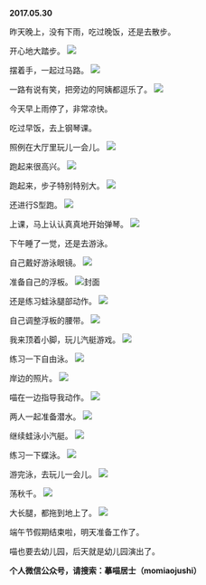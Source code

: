 
          
**2017.05.30**

昨天晚上，没有下雨，吃过晚饭，还是去散步。

开心地大踏步。
![](//upload-images.jianshu.io/upload_images/51001-c1393938ba6957d7.jpg)


摆着手，一起过马路。
![](//upload-images.jianshu.io/upload_images/51001-f1037c0f58bc1376.jpg)


一路有说有笑，把旁边的阿姨都逗乐了。
![](//upload-images.jianshu.io/upload_images/51001-cc717e6ddae8a3df.jpg)


今天早上雨停了，非常凉快。

吃过早饭，去上钢琴课。

照例在大厅里玩儿一会儿。
![](//upload-images.jianshu.io/upload_images/51001-90bc947ce94bef1c.jpg)


跑起来很高兴。
![](//upload-images.jianshu.io/upload_images/51001-6af39d039b2869fb.jpg)


跑起来，步子特别特别大。
![](//upload-images.jianshu.io/upload_images/51001-dfaf05ff04f25eaa.jpg)


还进行S型跑。
![](//upload-images.jianshu.io/upload_images/51001-2c855ee3991441d6.jpg)


上课，马上认认真真地开始弹琴。
![](//upload-images.jianshu.io/upload_images/51001-fb6e386feaa2cff6.jpg)


下午睡了一觉，还是去游泳。

自己戴好游泳眼镜。
![](//upload-images.jianshu.io/upload_images/51001-a86ac123325500fc.jpg)


准备自己的浮板。
![](//upload-images.jianshu.io/upload_images/51001-b8308672ba13d2eb.jpg)封面


还是练习蛙泳腿部动作。
![](//upload-images.jianshu.io/upload_images/51001-2b9ddc5b6da908f4.jpg)


自己调整浮板的腰带。
![](//upload-images.jianshu.io/upload_images/51001-8ebd06f2881af16a.jpg)


我来顶着小脚，玩儿汽艇游戏。
![](//upload-images.jianshu.io/upload_images/51001-9295b290503d816d.jpg)


练习一下自由泳。
![](//upload-images.jianshu.io/upload_images/51001-34f974063e9df156.jpg)


岸边的照片。
![](//upload-images.jianshu.io/upload_images/51001-d9977555f74b6f88.jpg)


喵在一边指导我动作。
![](//upload-images.jianshu.io/upload_images/51001-c262a1b3a62f77af.jpg)


两人一起准备潜水。
![](//upload-images.jianshu.io/upload_images/51001-b41d765d2d1e4523.jpg)


继续蛙泳小汽艇。
![](//upload-images.jianshu.io/upload_images/51001-94fe9096de7b05d7.jpg)


练习一下蝶泳。
![](//upload-images.jianshu.io/upload_images/51001-b37ff39e5f626ef0.jpg)


游完泳，去玩儿一会儿。
![](//upload-images.jianshu.io/upload_images/51001-913621213b8aacf1.jpg)


荡秋千。
![](//upload-images.jianshu.io/upload_images/51001-23262f33641b65d6.jpg)


大长腿，都拖到地上了。
![](//upload-images.jianshu.io/upload_images/51001-471da26152f23e25.jpg)


端午节假期结束啦，明天准备工作了。

喵也要去幼儿园，后天就是幼儿园演出了。


**个人微信公众号，请搜索：摹喵居士（momiaojushi）**

        